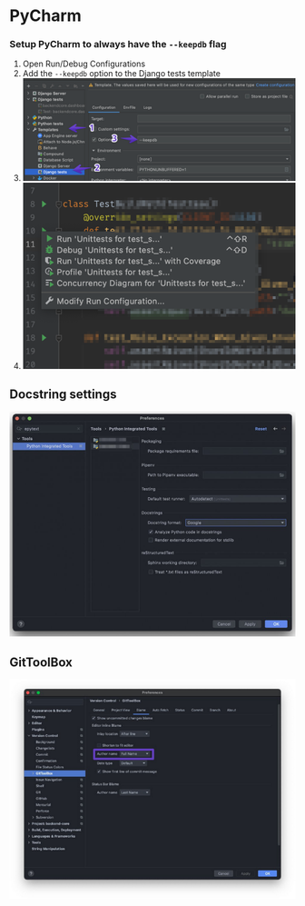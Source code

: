 # PyCharm

### Setup PyCharm to always have the `--keepdb` flag

1. Open Run/Debug Configurations
2. Add the `--keepdb` option to the Django tests template
3. ![9fc8cbf4887431679da62c7ea7c322d0.png](django/9fc8cbf4887431679da62c7ea7c322d0.png)
4. ![33c83841218b05cac8c989b05e120628.png](django/33c83841218b05cac8c989b05e120628.png)

## Docstring settings

![default-docstring-format.png](default-docstring-format.png)


## GitToolBox

![git-toolbox-settings.png](git-toolbox-settings.png)